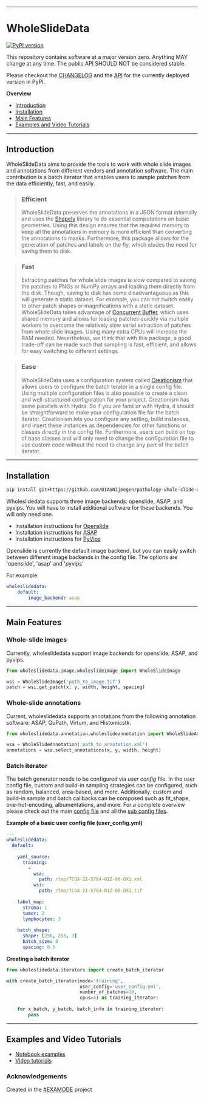 ----
# WholeSlideData

[![PyPI version](https://badge.fury.io/py/wholeslidedata.svg)](https://badge.fury.io/py/wholeslidedata)

This repository contains software at a major version zero. Anything MAY change at any time. The public API SHOULD NOT be considered stable.

Please checkout the [CHANGELOG](https://github.com/DIAGNijmegen/pathology-whole-slide-data/blob/main/CHANGELOG.md) and the [API](https://diagnijmegen.github.io/pathology-whole-slide-data/) for the currently deployed version in PyPI.

**Overview**

- [Introduction](#introduction)
- [Installation](#installation)
- [Main Features](#main-features)
- [Examples and Video Tutorials](#examples-and-video-tutorials)


----
## Introduction
WholeSlideData aims to provide the tools to work with whole slide images and annotations from different vendors and annotation software. The main contribution is a batch iterator that enables users to sample patches from the data efficiently, fast, and easily. 

> ### Efficient
> WholeSlideData preserves the annotations in a JSON format internally and uses the [Shapely](https://github.com/shapely/shapely) library to do essential computations on basic geometries. Using this design ensures that the required memory to keep all the annotations in memory is more efficient than converting the annotations to masks. Furthermore, this package allows for the generation of patches and labels on the fly, which eludes the need for saving them to disk.

> ### Fast
> Extracting patches for whole slide images is slow compared to saving the patches to PNGs or NumPy arrays and loading them directly from the disk. Though, saving to disk has some disadvantageous as this will generate a static dataset. For example, you can not switch easily to other patch shapes or magnifications with a static dataset. WholeSlideData takes advantage of [Concurrent Buffer](https://github.com/martvanrijthoven/concurrent-buffer), which uses shared memory and allows for loading patches quickly via multiple workers to overcome the relatively slow serial extraction of patches from whole slide images. Using many extra CPUs will increase the RAM needed. Nevertheless, we think that with this package, a good trade-off can be made such that sampling is fast, efficient, and allows for easy switching to different settings.

> ### Ease
> WholeSlideData uses a configuration system called [Creationism](https://github.com/martvanrijthoven/creationism) that allows users to configure the batch terator in a single config file. Using multiple configuration files is also possible to create a clean and well-structured configuration for your project. Creationism has some parallels with Hydra. So if you are familiar with Hydra, it should be straightforward to make your configuration file for the batch iterator. Creationism lets you configure any setting, build instances, and insert these instances as dependencies for other functions or classes directly in the config file. Furthermore, users can build on top of base classes and will only need to change the configuration file to use custom code without the need to change any part of the batch iterator.

-----
## Installation
```bash
pip install git+https://github.com/DIAGNijmegen/pathology-whole-slide-data@main
```

Wholeslidedata supports three image backends: openslide, ASAP, and pyvips. You will have to install additional software for these backends. You will only need one.

- Installation instructions for [Openslide](https://openslide.org/download/)
- Installation instructions for [ASAP](https://github.com/computationalpathologygroup/ASAP/releases/tag/ASAP-2.0-(Nightly))
- Installation instructions for [PyVips](https://anaconda.org/conda-forge/pyvips)

Openslide is currently the default image backend, but you can easily switch between different image backends in the config file. The options are 'openslide', 'asap' and 'pyvips'

For example:
```yaml
wholeslidedata:
    default:
        image_backend: asap
```

-----
## Main Features

### Whole-slide images 
Currently, wholeslidedata support image backends for openslide, ASAP, and pyvips.

```python
from wholeslidedata.image.wholeslideimage import WholeSlideImage

wsi = WholeSlideImage('path_to_image.tif') 
patch = wsi.get_patch(x, y, width, height, spacing)
```

### Whole-slide annotations
Current, wholeslidedata supports annotations from the following annotation software: ASAP, QuPath, Virtum, and Histomicstk.

```python
from wholeslidedata.annotation.wholeslideannotation import WholeSlideAnnotation

wsa = WholeSlideAnnotation('path_to_annotation.xml')
annotations = wsa.select_annotations(x, y, width, height)
```

### Batch iterator
The batch generator needs to be configured via *user config* file. In the user config file, custom and build-in sampling strategies can be configured, such as random, balanced, area-based, and more. Additionally. custom and build-in sample and batch callbacks can be composed such as fit_shape, one-hot-encoding, albumentations, and more. For a complete overview please check out the main [config file](https://github.com/DIAGNijmegen/pathology-whole-slide-data/blob/main/wholeslidedata/configuration/config_files/config.yml) and all the [sub config files](https://github.com/DIAGNijmegen/pathology-whole-slide-data/tree/main/wholeslidedata/configuration/config_files).

**Example of a basic user config file (user_config.yml)**
```yaml
--- 
wholeslidedata: 
  default: 
  
    yaml_source: 
      training: 
        - 
          wsa: 
            path: /tmp/TCGA-21-5784-01Z-00-DX1.xml
          wsi: 
            path: /tmp/TCGA-21-5784-01Z-00-DX1.tif
            
    label_map: 
      stroma: 1
      tumor: 2
      lymphocytes: 3
      
    batch_shape: 
      shape: [256, 256, 3]
      batch_size: 8
      spacing: 0.5
```           

**Creating a batch iterator**
```python
from wholeslidedata.iterators import create_batch_iterator

with create_batch_iterator(mode='training', 
                           user_config='user_config.yml',
                           number_of_batches=10,
                           cpus=4) as training_iterator:
                           
    for x_batch, y_batch, batch_info in training_iterator:
        pass
```

-----
## Examples and Video Tutorials
- [Notebook examples](https://github.com/DIAGNijmegen/pathology-whole-slide-data/tree/main/notebooks)
- [Video tutorials](https://github.com/DIAGNijmegen/pathology-whole-slide-data/tree/main/tutorials)


### Acknowledgements

Created in the [#EXAMODE](https://www.examode.eu/) project
